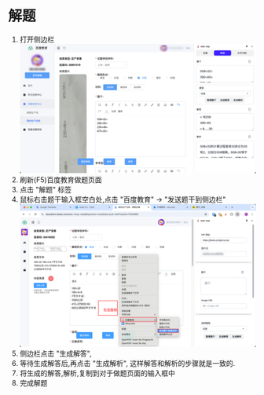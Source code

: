 # 解题

1. 打开侧边栏
![](../img/Snipaste_2025-01-12_19-18-15.png)
2. 刷新(F5)百度教育做题页面
3. 点击 "解题" 标签
4. 鼠标右击题干输入框空白处,点击 "百度教育" -> "发送题干到侧边栏"
![](../img/WechatIMG24.jpg)
5. 侧边栏点击 "生成解答",
6. 等待生成解答后,再点击 "生成解析", 这样解答和解析的步骤就是一致的.
7. 将生成的解答,解析,复制到对于做题页面的输入框中
8. 完成解题
